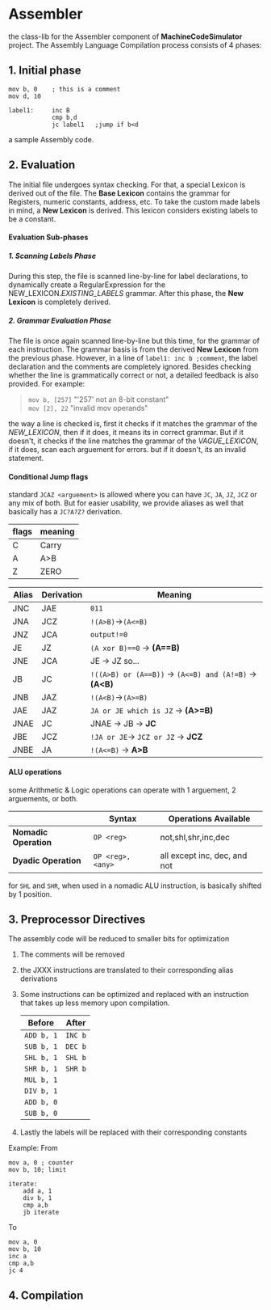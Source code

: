 # Assembler
the class-lib for the Assembler component of **MachineCodeSimulator** project. The Assembly Language Compilation process consists of 4 phases:
## 1. Initial phase
    mov b, 0    ; this is a comment
    mov d, 10

    label1:     inc B
                cmp b,d
                jc label1   ;jump if b<d

a sample Assembly code.
    
## 2. Evaluation     
The initial file undergoes syntax checking. For that, a special Lexicon is derived out of the file. The **Base Lexicon** contains the grammar for Registers, numeric constants, address, etc. To take the custom made labels in mind, a **New Lexicon** is derived. This lexicon considers existing labels to be a constant. 
#### Evaluation Sub-phases
##### 1. Scanning Labels Phase
During this step, the file is scanned line-by-line for label declarations, to dynamically create a RegularExpression for the NEW_LEXICON._EXISTING_LABELS_ grammar. After this phase, the **New Lexicon** is completely derived.
##### 2. Grammar Evaluation Phase
The file is once again scanned line-by-line but this time, for the grammar of each instruction. The grammar basis is from the derived **New Lexicon** from the previous phase. However, in a line of `label1: inc b ;comment`, the label declaration and the comments are completely ignored. Besides checking whether the line is grammatically correct or not, a detailed feedback is also provided. For example:
> `mov b, [257]`  "'257' not an 8-bit constant" <br>
> `mov [2], 22`  "invalid mov operands"

the way a line is checked is, first it checks if it matches the grammar of the *NEW_LEXICON*, then if it does, it means its in correct grammar. But if it doesn't, it checks if the line matches the grammar of the *VAGUE_LEXICON*, if it does, scan each arguement for errors. but if it doesn't, its an invalid statement.

#### Conditional Jump flags
standard `JCAZ <arguement>` is allowed where you can have `JC`, `JA`, `JZ`, `JCZ` or any mix of both. But for easier usability, we provide aliases as well that basically has a `JC?A?Z?` derivation.

| flags | meaning |
|-|-|
| C | Carry |
| A | A>B |
| Z | ZERO | 

|   Alias   |   Derivation   |  Meaning |
|--|--|--|
|   JNC | JAE | `011` 
|   JNA | JCZ | `!(A>B)`→`(A<=B)`
|   JNZ | JCA |  `output!=0`
|   JE  | JZ  | `(A xor B)==0` → **(A==B)**|
|   JNE | JCA |  JE → JZ so...
|   JB  | JC    | `!((A>B) or (A==B))` → `(A<=B) and (A!=B)` → **(A<B)** |
|   JNB | JAZ | `!(A<B)`→`(A>=B)` |
|   JAE | JAZ   | `JA or JE which is JZ` → **(A>=B)** |
|   JNAE| JC  | JNAE → JB → **JC**
|   JBE | JCZ | `!JA or JE`→ `JCZ or JZ` → **JCZ**
|   JNBE| JA  | `!(A<=B)` → **A>B**
#### ALU operations
some Arithmetic & Logic operations can operate with 1 arguement, 2 arguements, or both.

|  | Syntax | Operations Available |
|-|-|-|
| **Nomadic Operation** | `OP <reg>` | not,shl,shr,inc,dec |  
| **Dyadic Operation**  | `OP <reg>, <any>` |  all except inc, dec, and not |

for `SHL` and `SHR`, when used in a nomadic ALU instruction, is basically shifted by 1 position.

## 3. Preprocessor Directives
The assembly code will be reduced to smaller bits for optimization
1. The comments will be removed
2. the JXXX instructions are translated to their corresponding alias derivations 

3. Some instructions can be optimized and replaced with an instruction that takes up less memory upon compilation.

    | Before | After |
    |--|--|
    | `ADD b, 1` | `INC b` |
    | `SUB b, 1` | `DEC b` |
    | `SHL b, 1` | `SHL b` |
    | `SHR b, 1` | `SHR b` |
    | `MUL b, 1` | ` ` |
    | `DIV b, 1` | ` ` |
    | `ADD b, 0` | ` ` |
    | `SUB b, 0` | ` ` | 
4. Lastly the labels will be replaced with their corresponding constants

 

Example: From 
```
mov a, 0 ; counter
mov b, 10; limit

iterate:
    add a, 1
    div b, 1
    cmp a,b
    jb iterate
```
To
```
mov a, 0
mov b, 10 
inc a
cmp a,b 
jc 4
```

## 4. Compilation